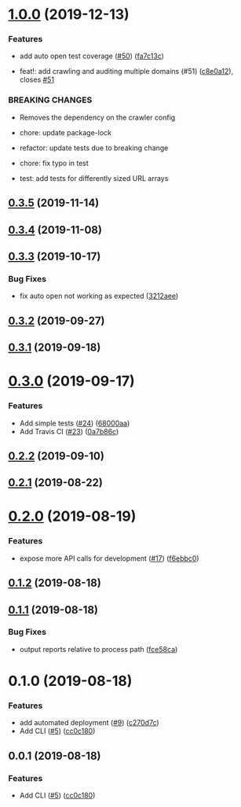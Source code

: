 # [1.0.0](https://github.com/TGiles/auto-lighthouse/compare/0.3.5...1.0.0) (2019-12-13)


### Features

* add auto open test coverage ([#50](https://github.com/TGiles/auto-lighthouse/issues/50)) ([fa7c13c](https://github.com/TGiles/auto-lighthouse/commit/fa7c13c))


* feat!: add crawling and auditing multiple domains (#51) ([c8e0a12](https://github.com/TGiles/auto-lighthouse/commit/c8e0a12)), closes [#51](https://github.com/TGiles/auto-lighthouse/issues/51)


### BREAKING CHANGES

* Removes the dependency on the crawler config

* chore: update package-lock

* refactor: update tests due to breaking change

* chore: fix typo in test

* test: add tests for differently sized URL arrays

## [0.3.5](https://github.com/TGiles/auto-lighthouse/compare/0.3.4...0.3.5) (2019-11-14)

## [0.3.4](https://github.com/TGiles/auto-lighthouse/compare/0.3.3...0.3.4) (2019-11-08)

## [0.3.3](https://github.com/TGiles/auto-lighthouse/compare/0.3.2...0.3.3) (2019-10-17)


### Bug Fixes

* fix auto open not working as expected ([3212aee](https://github.com/TGiles/auto-lighthouse/commit/3212aee))

## [0.3.2](https://github.com/TGiles/auto-lighthouse/compare/0.3.1...0.3.2) (2019-09-27)

## [0.3.1](https://github.com/TGiles/auto-lighthouse/compare/0.3.0...0.3.1) (2019-09-18)

# [0.3.0](https://github.com/TGiles/auto-lighthouse/compare/0.2.2...0.3.0) (2019-09-17)


### Features

* Add simple tests ([#24](https://github.com/TGiles/auto-lighthouse/issues/24)) ([68000aa](https://github.com/TGiles/auto-lighthouse/commit/68000aa))
* Add Travis CI ([#23](https://github.com/TGiles/auto-lighthouse/issues/23)) ([0a7b86c](https://github.com/TGiles/auto-lighthouse/commit/0a7b86c))

## [0.2.2](https://github.com/TGiles/auto-lighthouse/compare/0.2.1...0.2.2) (2019-09-10)

## [0.2.1](https://github.com/TGiles/auto-lighthouse/compare/0.2.0...0.2.1) (2019-08-22)

# [0.2.0](https://github.com/TGiles/auto-lighthouse/compare/0.1.2...0.2.0) (2019-08-19)


### Features

* expose more API calls for development ([#17](https://github.com/TGiles/auto-lighthouse/issues/17)) ([f6ebbc0](https://github.com/TGiles/auto-lighthouse/commit/f6ebbc0))

## [0.1.2](https://github.com/TGiles/auto-lighthouse/compare/0.1.1...0.1.2) (2019-08-18)

## [0.1.1](https://github.com/TGiles/auto-lighthouse/compare/0.1.0...0.1.1) (2019-08-18)


### Bug Fixes

* output reports relative to process path ([fce58ca](https://github.com/TGiles/auto-lighthouse/commit/fce58ca))

# 0.1.0 (2019-08-18)


### Features

* add automated deployment ([#9](https://github.com/TGiles/auto-lighthouse/issues/9)) ([c270d7c](https://github.com/TGiles/auto-lighthouse/commit/c270d7c))
* Add CLI ([#5](https://github.com/TGiles/auto-lighthouse/issues/5)) ([cc0c180](https://github.com/TGiles/auto-lighthouse/commit/cc0c180))

## 0.0.1 (2019-08-18)


### Features

* Add CLI ([#5](https://github.com/TGiles/auto-lighthouse/issues/5)) ([cc0c180](https://github.com/TGiles/auto-lighthouse/commit/cc0c180))


